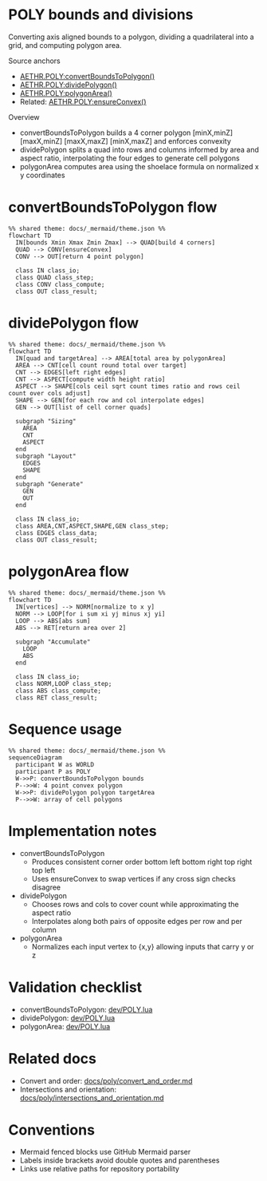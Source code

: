 # POLY bounds and divisions

Converting axis aligned bounds to a polygon, dividing a quadrilateral into a grid, and computing polygon area.

Source anchors
- [AETHR.POLY:convertBoundsToPolygon()](../../dev/POLY.lua:1039)
- [AETHR.POLY:dividePolygon()](../../dev/POLY.lua:753)
- [AETHR.POLY:polygonArea()](../../dev/POLY.lua:826)
- Related: [AETHR.POLY:ensureConvex()](../../dev/POLY.lua:846)

Overview
- convertBoundsToPolygon builds a 4 corner polygon [minX,minZ] [maxX,minZ] [maxX,maxZ] [minX,maxZ] and enforces convexity
- dividePolygon splits a quad into rows and columns informed by area and aspect ratio, interpolating the four edges to generate cell polygons
- polygonArea computes area using the shoelace formula on normalized x y coordinates

# convertBoundsToPolygon flow

```mermaid
%% shared theme: docs/_mermaid/theme.json %%
flowchart TD
  IN[bounds Xmin Xmax Zmin Zmax] --> QUAD[build 4 corners]
  QUAD --> CONV[ensureConvex]
  CONV --> OUT[return 4 point polygon]

  class IN class_io;
  class QUAD class_step;
  class CONV class_compute;
  class OUT class_result;
```

# dividePolygon flow

```mermaid
%% shared theme: docs/_mermaid/theme.json %%
flowchart TD
  IN[quad and targetArea] --> AREA[total area by polygonArea]
  AREA --> CNT[cell count round total over target]
  CNT --> EDGES[left right edges]
  CNT --> ASPECT[compute width height ratio]
  ASPECT --> SHAPE[cols ceil sqrt count times ratio and rows ceil count over cols adjust]
  SHAPE --> GEN[for each row and col interpolate edges]
  GEN --> OUT[list of cell corner quads]

  subgraph "Sizing"
    AREA
    CNT
    ASPECT
  end
  subgraph "Layout"
    EDGES
    SHAPE
  end
  subgraph "Generate"
    GEN
    OUT
  end

  class IN class_io;
  class AREA,CNT,ASPECT,SHAPE,GEN class_step;
  class EDGES class_data;
  class OUT class_result;
```

# polygonArea flow

```mermaid
%% shared theme: docs/_mermaid/theme.json %%
flowchart TD
  IN[vertices] --> NORM[normalize to x y]
  NORM --> LOOP[for i sum xi yj minus xj yi]
  LOOP --> ABS[abs sum]
  ABS --> RET[return area over 2]

  subgraph "Accumulate"
    LOOP
    ABS
  end

  class IN class_io;
  class NORM,LOOP class_step;
  class ABS class_compute;
  class RET class_result;
```

# Sequence usage

```mermaid
%% shared theme: docs/_mermaid/theme.json %%
sequenceDiagram
  participant W as WORLD
  participant P as POLY
  W->>P: convertBoundsToPolygon bounds
  P-->>W: 4 point convex polygon
  W->>P: dividePolygon polygon targetArea
  P-->>W: array of cell polygons
```

# Implementation notes
- convertBoundsToPolygon
  - Produces consistent corner order bottom left bottom right top right top left
  - Uses ensureConvex to swap vertices if any cross sign checks disagree
- dividePolygon
  - Chooses rows and cols to cover count while approximating the aspect ratio
  - Interpolates along both pairs of opposite edges per row and per column
- polygonArea
  - Normalizes each input vertex to {x,y} allowing inputs that carry y or z

# Validation checklist
- convertBoundsToPolygon: [dev/POLY.lua](../../dev/POLY.lua:1039)
- dividePolygon: [dev/POLY.lua](../../dev/POLY.lua:753)
- polygonArea: [dev/POLY.lua](../../dev/POLY.lua:826)

# Related docs
- Convert and order: [docs/poly/convert_and_order.md](./convert_and_order.md)
- Intersections and orientation: [docs/poly/intersections_and_orientation.md](./intersections_and_orientation.md)

# Conventions
- Mermaid fenced blocks use GitHub Mermaid parser
- Labels inside brackets avoid double quotes and parentheses
- Links use relative paths for repository portability